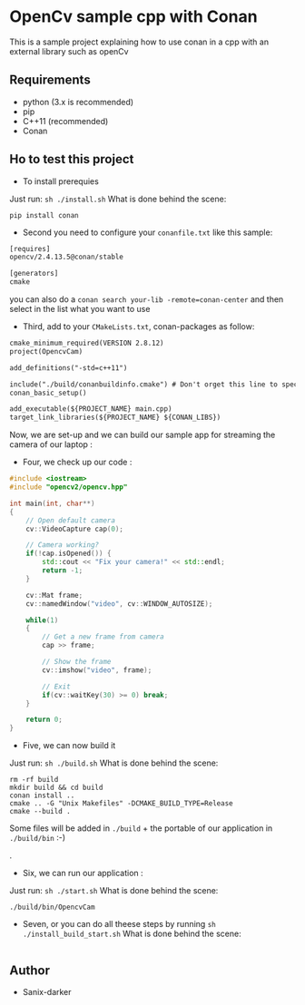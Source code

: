 # OpenCv sample cpp with Conan

This is a sample project explaining how to use conan in a cpp with an external library such as openCv

## Requirements

- python (3.x is recommended)
- pip
- C++11 (recommended)
- Conan

## Ho to test this project

- To install prerequies

Just run: `sh ./install.sh`
What is done behind the scene:

```shell
pip install conan
```

- Second you need to configure your `conanfile.txt` like this sample:

```txt
[requires]
opencv/2.4.13.5@conan/stable

[generators]
cmake
```

you can also do a `conan search your-lib -remote=conan-center` and then select in the list what you want to use


- Third, add to your `CMakeLists.txt`, conan-packages as follow:

```txt
cmake_minimum_required(VERSION 2.8.12)
project(OpencvCam)

add_definitions("-std=c++11")

include("./build/conanbuildinfo.cmake") # Don't orget this line to specify the conan libs path
conan_basic_setup()

add_executable(${PROJECT_NAME} main.cpp)
target_link_libraries(${PROJECT_NAME} ${CONAN_LIBS})
```

Now, we are set-up and we can build our sample app for streaming the camera of our laptop : 


- Four, we check up our code :

```cpp
#include <iostream>
#include "opencv2/opencv.hpp"

int main(int, char**)
{
    // Open default camera
    cv::VideoCapture cap(0);

    // Camera working?
    if(!cap.isOpened()) {
        std::cout << "Fix your camera!" << std::endl;
        return -1;
    }

    cv::Mat frame;
    cv::namedWindow("video", cv::WINDOW_AUTOSIZE);

    while(1)
    {
        // Get a new frame from camera
        cap >> frame;

        // Show the frame
        cv::imshow("video", frame);

        // Exit
        if(cv::waitKey(30) >= 0) break;
    }

    return 0;
}
```

- Five, we can now build it

Just run: `sh ./build.sh`
What is done behind the scene:

```shell
rm -rf build
mkdir build && cd build
conan install ..
cmake .. -G "Unix Makefiles" -DCMAKE_BUILD_TYPE=Release
cmake --build .
```

Some files will be added in `./build` + the portable of our application in `./build/bin` :-)

.
- Six, we can run our application :

Just run: `sh ./start.sh`
What is done behind the scene:

```shell
./build/bin/OpencvCam
```


- Seven, or you can do all theese steps by running `sh ./install_build_start.sh`
What is done behind the scene:

```shell

```

## Author

- Sanix-darker